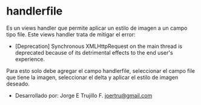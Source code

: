 # handlerfile

Es un views handler que permite aplicar un estilo de imagen a un campo tipo file. Este views handler trata de mitigar el error:

* [Deprecation] Synchronous XMLHttpRequest on the main thread is deprecated because of its detrimental effects to the end user's experience.

Para esto solo debe agregar el campo handlerfile, seleccionar el campo file que tiene la imagen, seleccionar el delta y aplicar
el estilo de imagen deseado.

* Desarrollado por: 
Jorge E Trujillo F.
joertru@gmail.com
